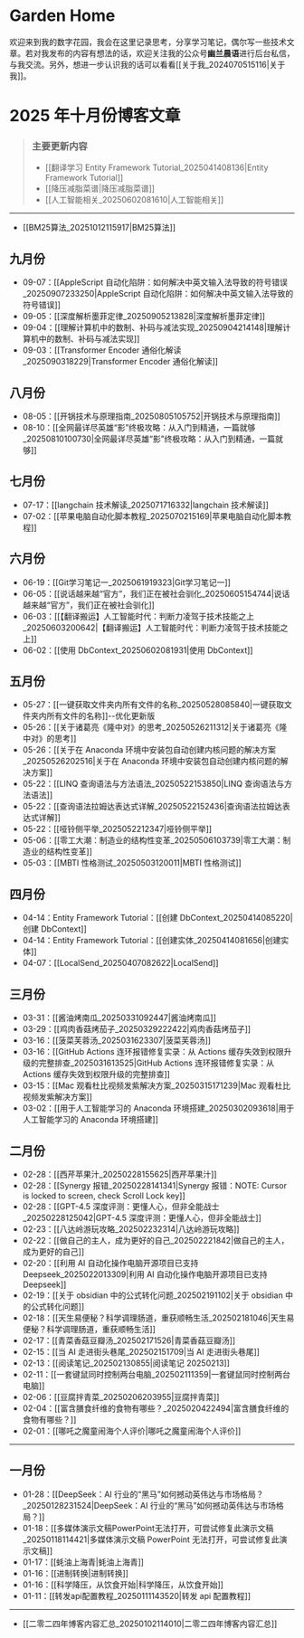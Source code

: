 # Garden Home

欢迎来到我的数字花园，我会在这里记录思考，分享学习笔记，偶尔写一些技术文章。若对我发布的内容有想法的话，欢迎关注我的公众号**幽兰晨语**进行后台私信，与我交流。另外，想进一步认识我的话可以看看[[关于我_2024070515116|关于我]]。

# 2025 年十月份博客文章

> ### 主要更新内容
> - [[翻译学习 Entity Framework Tutorial_2025041408136|Entity Framework Tutorial]] 
> - [[降压减脂菜谱|降压减脂菜谱]] 
> - [[人工智能相关_20250602081610|人工智能相关]] 

- ---
- [[BM25算法_20251012115917|BM25算法]]

## 九月份

- 09-07：[[AppleScript 自动化陷阱：如何解决中英文输入法导致的符号错误_20250907233250|AppleScript 自动化陷阱：如何解决中英文输入法导致的符号错误]]
- 09-05：[[深度解析墨菲定律_20250905213828|深度解析墨菲定律]]
- 09-04：[[理解计算机中的数制、补码与减法实现_20250904214148|理解计算机中的数制、补码与减法实现]]
- 09-03：[[Transformer Encoder 通俗化解读_2025090318229|Transformer Encoder 通俗化解读]]


## 八月份

- 08-05：[[开锅技术与原理指南_20250805105752|开锅技术与原理指南]] 
- 08-10：[[全网最详尽英雄“影”终极攻略：从入门到精通，一篇就够_20250810100730|全网最详尽英雄“影”终极攻略：从入门到精通，一篇就够]]

## 七月份

- 07-17：[[langchain 技术解读_2025071716332|langchain 技术解读]]
- 07-02：[[苹果电脑自动化脚本教程_2025070215169|苹果电脑自动化脚本教程]]

## 六月份

- 06-19：[[Git学习笔记一_2025061919323|Git学习笔记一]]
- 06-05：[[说话越来越“官方”，我们正在被社会驯化_20250605154744|说话越来越“官方”，我们正在被社会驯化]]
- 06-03：[[【翻译搬运】人工智能时代：判断力凌驾于技术技能之上_20250603200642|【翻译搬运】人工智能时代：判断力凌驾于技术技能之上]]
- 06-02：[[使用 DbContext_20250602081931|使用 DbContext]] 

## 五月份

- 05-27：[[一键获取文件夹内所有文件的名称_20250528085840|一键获取文件夹内所有文件的名称]]--优化更新版
- 05-26：[[关于诸葛亮《隆中对》的思考_20250526211312|关于诸葛亮《隆中对》的思考]]
- 05-26：[[关于在 Anaconda 环境中安装包自动创建内核问题的解决方案_20250526202516|关于在 Anaconda 环境中安装包自动创建内核问题的解决方案]] 
- 05-22：[[LINQ 查询语法与方法语法_20250522153850|LINQ 查询语法与方法语法]] 
- 05-22：[[查询语法拉姆达表达式详解_20250522152436|查询语法拉姆达表达式详解]] 
- 05-22：[[哑铃侧平举_2025052212347|哑铃侧平举]] 
- 05-06：[[零工大潮：制造业的结构性变革_20250506103739|零工大潮：制造业的结构性变革]] 
- 05-03：[[MBTI 性格测试_20250503120011|MBTI 性格测试]] 

## 四月份

- 04-14：Entity Framework Tutorial：[[创建 DbContext_20250414085220|创建 DbContext]]
- 04-14：Entity Framework Tutorial：[[创建实体_20250414081656|创建实体]] 
- 04-07：[[LocalSend_20250407082622|LocalSend]]

## 三月份

- 03-31：[[酱油烤南瓜_20250331092447|酱油烤南瓜]]
- 03-29：[[鸡肉香菇烤茄子_20250329222422|鸡肉香菇烤茄子]] 
- 03-16：[[菠菜芙蓉汤_2025031623307|菠菜芙蓉汤]] 
- 03-16：[[GitHub Actions 连环报错修复实录：从 Actions 缓存失效到权限升级的完整排查_2025031613525|GitHub Actions 连环报错修复实录：从 Actions 缓存失效到权限升级的完整排查]]
- 03-15：[[Mac 观看杜比视频发紫解决方案_20250315171239|Mac 观看杜比视频发紫解决方案]]
- 03-02：[[用于人工智能学习的 Anaconda 环境搭建_20250302093618|用于人工智能学习的 Anaconda 环境搭建]]

## 二月份

- 02-28：[[西芹苹果汁_20250228155625|西芹苹果汁]]
- 02-28：[[Synergy 报错_20250228141341|Synergy 报错：NOTE: Cursor is locked to screen, check Scroll Lock key]]
- 02-28：[[GPT-4.5 深度评测：更懂人心，但非全能战士_20250228125042|GPT-4.5 深度评测：更懂人心，但非全能战士]] 
- 02-23：[[八达岭游玩攻略_202502232314|八达岭游玩攻略]] 
- 02-22：[[做自己的主人，成为更好的自己_202502221842|做自己的主人，成为更好的自己]] 
- 02-20：[[利用 AI 自动化操作电脑开源项目已支持 Deepseek_2025022013309|利用 AI 自动化操作电脑开源项目已支持 Deepseek]]
- 02-19：[[关于 obsidian 中的公式转化问题_202502191102|关于 obsidian 中的公式转化问题]] 
- 02-18：[[天生易便秘？科学调理肠道，重获顺畅生活_202502181046|天生易便秘？科学调理肠道，重获顺畅生活]] 
- 02-17：[[青菜香菇豆瓣汤_202502171526|青菜香菇豆瓣汤]] 
- 02-15：[[当 AI 走进街头巷尾_202502151709|当 AI 走进街头巷尾]] 
- 02-13：[[阅读笔记_202502130855|阅读笔记 20250213]] 
- 02-11：[[一套键鼠同时控制两台电脑_202502111359|一套键鼠同时控制两台电脑]]
- 02-06：[[豆腐拌青菜_20250206203955|豆腐拌青菜]]
- 02-04：[[富含膳食纤维的食物有哪些？_2025020422494|富含膳食纤维的食物有哪些？]]
- 02-01：[[哪吒之魔童闹海个人评价|哪吒之魔童闹海个人评价]] 

---

## 一月份

- 01-28：[[DeepSeek：AI 行业的“黑马”如何撼动英伟达与市场格局？_20250128231524|DeepSeek：AI 行业的“黑马”如何撼动英伟达与市场格局？]]
- 01-18：[[多媒体演示文稿PowerPoint无法打开，可尝试修复此演示文稿_20250118114421|多媒体演示文稿 PowerPoint 无法打开，可尝试修复此演示文稿]]
- 01-17：[[蚝油上海青|蚝油上海青]] 
- 01-16：[[进制转换|进制转换]] 
- 01-16：[[科学降压，从饮食开始|科学降压，从饮食开始]] 
- 01-11：[[转发api配置教程_20250111143520|转发 api 配置教程]] 

---

- [[二零二四年博客内容汇总_20250102114010|二零二四年博客内容汇总]]